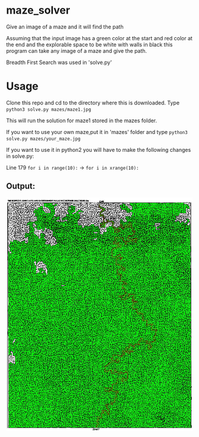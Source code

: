 # maze_solver
Give an image of a maze and it will find the path

Assuming that the input image has a green color at the start and red color at the end and the explorable space to be white with walls in black this program can take any image of a maze and give the path.

Breadth First Search was used in 'solve.py'

# Usage

Clone this repo and cd to the directory where this is downloaded.
Type `python3 solve.py mazes/maze1.jpg`

This will run the solution for maze1 stored in the mazes folder.

If you want to use your own maze,put it in 'mazes' folder and type `python3 solve.py mazes/your_maze.jpg`

If you want to use it in python2 you will have to make the following changes in solve.py:

Line 179 `for i in range(10):` -> `for i in xrange(10):`

## Output:
![image](https://github.com/nsidn98/Games/blob/master/maze_solver/output/00101.jpg)
